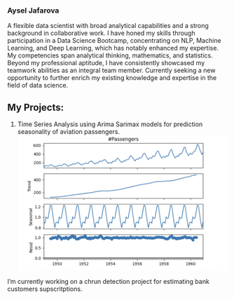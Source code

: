 ### Aysel Jafarova
A flexible data scientist with broad analytical capabilities and a strong background in collaborative work. I have honed my skills through participation in a Data Science Bootcamp, concentrating on NLP, Machine Learning, and Deep Learning, which has notably enhanced my expertise. My competencies span analytical thinking, mathematics, and statistics. Beyond my professional aptitude, I have consistently showcased my teamwork abilities as an integral team member. Currently seeking a new opportunity to further enrich my existing knowledge and expertise in the field of data science.



## My Projects: 

1. Time Series Analysis using Arima Sarimax models for prediction seasonality of aviation passengers.
![Link](https://github.com/ayseljafar/timeseries_passengers/blob/main/images/seasonal%20decomp.png)

 I’m currently working on a chrun detection project for estimating bank customers supscritptions.


